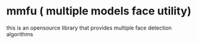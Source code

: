 # mmfu ( multiple models face utility)
this is an opensource library that provides multiple face detection algorithms 
